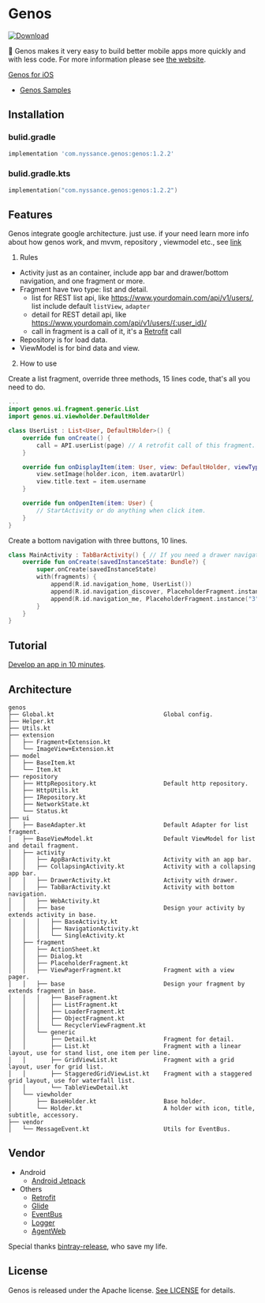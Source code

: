 # Genos

[![Download](https://api.bintray.com/packages/nyssance/maven/genos/images/download.svg)](https://bintray.com/nyssance/maven/genos/_latestVersion)

👊 Genos makes it very easy to build better mobile apps more quickly and with less code.
For more information please see [the website][genos].

[Genos for iOS](https://github.com/nyssance/GenosSwift)

- [Genos Samples](https://github.com/nyssance/genos-samples)

## Installation

### bulid.gradle

```groovy
implementation 'com.nyssance.genos:genos:1.2.2'
```

### bulid.gradle.kts

```kotlin
implementation("com.nyssance.genos:genos:1.2.2")
```

## Features

Genos integrate google architecture. just use. if your need learn more info about how genos work, and mvvm, repository , viewmodel etc., see [link](https://developer.android.com/topic/libraries/architecture)

1. Rules

- Activity just as an container, include app bar and drawer/bottom navigation, and one fragment or more.
- Fragment have two type: list and detail.
  - list for REST list api, like https://www.yourdomain.com/api/v1/users/, list include default `listView`, `adapter`
  - detail for REST detail api, like https://www.yourdomain,com/api/v1/users/{:user_id}/
  - call in fragment is a call of it, it's a [Retrofit][retrofit] call
- Repository is for load data.
- ViewModel is for bind data and view.

2. How to use

Create a list fragment, override three methods, 15 lines code, that's all you need to do.
```kotlin
...
import genos.ui.fragment.generic.List
import genos.ui.viewholder.DefaultHolder

class UserList : List<User, DefaultHolder>() {
    override fun onCreate() {
        call = API.userList(page) // A retrofit call of this fragment.
    }

    override fun onDisplayItem(item: User, view: DefaultHolder, viewType: Int) {
        view.setImage(holder.icon, item.avatarUrl)
        view.title.text = item.username
    }

    override fun onOpenItem(item: User) {
        // StartActivity or do anything when click item.
    }
}
```

Create a bottom navigation with three buttons, 10 lines.
```kotlin
class MainActivity : TabBarActivity() { // If you need a drawer navigation, just use DrawerActivity
    override fun onCreate(savedInstanceState: Bundle?) {
        super.onCreate(savedInstanceState)
        with(fragments) {
            append(R.id.navigation_home, UserList())
            append(R.id.navigation_discover, PlaceholderFragment.instance("2"))
            append(R.id.navigation_me, PlaceholderFragment.instance("3"))
        }
    }
}
```

## Tutorial

[Develop an app in 10 minutes][genos].

## Architecture

```
genos
├── Global.kt                               Global config.
├── Helper.kt
├── Utils.kt
├── extension
│   ├── Fragment+Extension.kt
│   └── ImageView+Extension.kt
├── model
│   ├── BaseItem.kt
│   └── Item.kt
├── repository
│   ├── HttpRepository.kt                   Default http repository.
│   ├── HttpUtils.kt
│   ├── IRepository.kt
│   ├── NetworkState.kt
│   └── Status.kt
├── ui
│   ├── BaseAdapter.kt                      Default Adapter for list fragment.
│   ├── BaseViewModel.kt                    Default ViewModel for list and detail fragment.
│   ├── activity
│   │   ├── AppBarActivity.kt               Activity with an app bar.
│   │   ├── CollapsingActivity.kt           Activity with a collapsing app bar.
│   │   ├── DrawerActivity.kt               Activity with drawer.
│   │   ├── TabBarActivity.kt               Activity with bottom navigation.
│   │   ├── WebActivity.kt
│   │   ├── base                            Design your activity by extends activity in base.
│   │   │   ├── BaseActivity.kt
│   │   │   ├── NavigationActivity.kt
│   │   │   └── SingleActivity.kt
│   ├── fragment
│   │   ├── ActionSheet.kt
│   │   ├── Dialog.kt
│   │   ├── PlaceholderFragment.kt
│   │   ├── ViewPagerFragment.kt            Fragment with a view pager.
│   │   ├── base                            Design your fragment by extends fragment in base.
│   │   │   ├── BaseFragment.kt
│   │   │   ├── ListFragment.kt
│   │   │   ├── LoaderFragment.kt
│   │   │   ├── ObjectFragment.kt
│   │   │   └── RecyclerViewFragment.kt
│   │   └── generic
│   │       ├── Detail.kt                   Fragment for detail.
│   │       ├── List.kt                     Fragment with a linear layout, use for stand list, one item per line.
│   │       ├── GridViewList.kt             Fragment with a grid layout, user for grid list.
│   │       ├── StaggeredGridViewList.kt    Fragment with a staggered grid layout, use for waterfall list.
│   │       └── TableViewDetail.kt
│   └── viewholder
│       ├── BaseHolder.kt                   Base holder.
│       └── Holder.kt                       A holder with icon, title, subtitle, accessory.
├── vendor
│   └── MessageEvent.kt                     Utils for EventBus.
```

## Vendor

- Android
  - [Android Jetpack](https://developer.android.com/jetpack/)
- Others
  - [Retrofit][retrofit]
  - [Glide](https://github.com/bumptech/glide)
  - [EventBus](https://github.com/greenrobot/EventBus)
  - [Logger](https://github.com/orhanobut/logger)
  - [AgentWeb](https://github.com/Justson/AgentWeb)

Special thanks [bintray-release](https://github.com/novoda/bintray-release), who save my life.

## License

Genos is released under the Apache license. [See LICENSE](https://github.com/nyssance/genos/blob/master/LICENSE) for details.

[genos]: https://nyssance.github.io/genos
[retrofit]: https://square.github.io/retrofit/
[2]: https://search.maven.org/remote_content?g=com.nyssance.genos&a=genos&v=LATEST
[10]: https://developer.android.com/studio/projects/create-project

